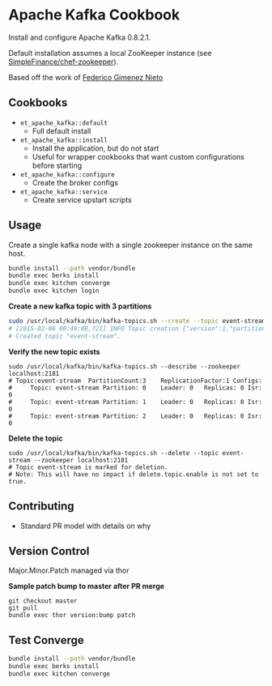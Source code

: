 # Apache Kafka Cookbook

Install and configure Apache Kafka 0.8.2.1.

Default installation assumes a local ZooKeeper instance (see [SimpleFinance/chef-zookeeper](https://github.com/SimpleFinance/chef-zookeeper)).

Based off the work of [Federico Gimenez Nieto](https://github.com/fgimenez/kafka-cookbook)

## Cookbooks

* `et_apache_kafka::default`
    - Full default install
* `et_apache_kafka::install`
    - Install the application, but do not start
    - Useful for wrapper cookbooks that want custom configurations before starting
* `et_apache_kafka::configure`
    - Create the broker configs
* `et_apache_kafka::service`
    - Create service upstart scripts

## Usage

Create a single kafka node with a single zookeeper instance on the same host.

```bash
bundle install --path vendor/bundle
bundle exec berks install
bundle exec kitchen converge
bundle exec kitchen login
```

**Create a new kafka topic with 3 partitions**

```bash
sudo /usr/local/kafka/bin/kafka-topics.sh --create --topic event-stream --replication-factor 1 --partitions 3 --zookeeper localhost:2181
# [2015-02-06 00:49:08,721] INFO Topic creation {"version":1,"partitions":{"2":[0],"1":[0],"0":[0]}} (kafka.admin.AdminUtils$)
# Created topic "event-stream".
```

**Verify the new topic exists**

```
sudo /usr/local/kafka/bin/kafka-topics.sh --describe --zookeeper localhost:2181
# Topic:event-stream  PartitionCount:3    ReplicationFactor:1 Configs:
#     Topic: event-stream Partition: 0    Leader: 0   Replicas: 0 Isr: 0
#     Topic: event-stream Partition: 1    Leader: 0   Replicas: 0 Isr: 0
#     Topic: event-stream Partition: 2    Leader: 0   Replicas: 0 Isr: 0
```

**Delete the topic**

```
sudo /usr/local/kafka/bin/kafka-topics.sh --delete --topic event-stream --zookeeper localhost:2181
# Topic event-stream is marked for deletion.
# Note: This will have no impact if delete.topic.enable is not set to true.
```

## Contributing

* Standard PR model with details on why

## Version Control

Major.Minor.Patch managed via thor

**Sample patch bump to master after PR merge**
```
git checkout master
git pull
bundle exec thor version:bump patch
```

## Test Converge

```bash
bundle install --path vendor/bundle
bundle exec berks install
bundle exec kitchen converge
```
